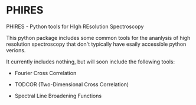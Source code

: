 # PHIRES
PHIRES - Python tools for HIgh REsolution Spectroscopy

This python package includes some common tools for the ananlysis of high resolution spectroscopy 
that don't typically have esaily accessible python verions.

It currently includes nothing, but will soon include the following tools:

- Fourier Cross Correlation

- TODCOR (Two-Dimensional Cross Correlation)

- Spectral Line Broadening Functions
